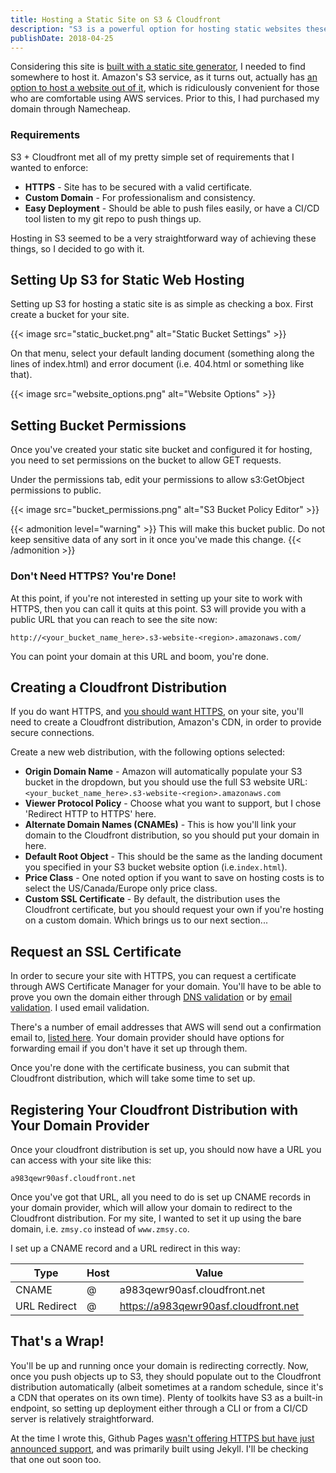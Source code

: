 ```yaml
---
title: Hosting a Static Site on S3 & Cloudfront
description: "S3 is a powerful option for hosting static websites these days. Combined with the rise of static-site generators, these are tools that can have you publishing new functionality very quickly."
publishDate: 2018-04-25
---
```


Considering this site is [built with a static site generator](/blog/blog-versions), I needed to find somewhere to host it. Amazon's S3 service, as it turns out, actually has [an option to host a website out of it](https://docs.aws.amazon.com/AmazonS3/latest/dev/WebsiteHosting.html), which is ridiculously convenient for those who are comfortable using AWS services. Prior to this, I had purchased my domain through Namecheap.

### Requirements

S3 + Cloudfront met all of my pretty simple set of requirements that I wanted to enforce:

* **HTTPS** - Site has to be secured with a valid certificate.
* **Custom Domain** - For professionalism and consistency.
* **Easy Deployment** - Should be able to push files easily, or have a CI/CD tool listen to my git repo to push things up.

Hosting in S3 seemed to be a very straightforward way of achieving these things, so I decided to go with it.

## Setting Up S3 for Static Web Hosting

Setting up S3 for hosting a static site is as simple as checking a box. First create a bucket for your site.

{{< image src="static_bucket.png" alt="Static Bucket Settings" >}}

On that menu, select your default landing document (something along the lines of index.html) and error document (i.e. 404.html or something like that).

{{< image src="website_options.png" alt="Website Options" >}}

## Setting Bucket Permissions

Once you've created your static site bucket and configured it for hosting, you need to set permissions on the bucket to allow GET requests.

Under the permissions tab, edit your permissions to allow s3:GetObject permissions to public.

{{< image src="bucket_permissions.png" alt="S3 Bucket Policy Editor" >}}

{{< admonition level="warning" >}}
This will make this bucket public. Do not keep sensitive data of any sort in it once you've made this change.
{{< /admonition >}}

### Don't Need HTTPS? You're Done!

At this point, if you're not interested in setting up your site to work with HTTPS, then you can call it quits at this point. S3 will provide you with a public URL that you can reach to see the site now:

`http://<your_bucket_name_here>.s3-website-<region>.amazonaws.com/`

You can point your domain at this URL and boom, you're done.

## Creating a Cloudfront Distribution

If you do want HTTPS, and [you should want HTTPS](https://developers.google.com/web/fundamentals/security/encrypt-in-transit/why-https), on your site, you'll need to create a Cloudfront distribution, Amazon's CDN, in order to provide secure connections.

Create a new web distribution, with the following options selected:

* **Origin Domain Name** - Amazon will automatically populate your S3 bucket in the dropdown, but you should use the full S3 website URL: `<your_bucket_name_here>.s3-website-<region>.amazonaws.com`
* **Viewer Protocol Policy** - Choose what you want to support, but I chose 'Redirect HTTP to HTTPS' here.
* **Alternate Domain Names (CNAMEs)** - This is how you'll link your domain to the Cloudfront distribution, so you should put your domain in here.
* **Default Root Object** - This should be the same as the landing document you specified in your S3 bucket website option (i.e.`index.html`).
* **Price Class** - One noted option if you want to save on hosting costs is to select the US/Canada/Europe only price class.
* **Custom SSL Certificate** - By default, the distribution uses the Cloudfront certificate, but you should request your own if you're hosting on a custom domain. Which brings us to our next section...

## Request an SSL Certificate

In order to secure your site with HTTPS, you can request a certificate through AWS Certificate Manager for your domain. You'll have to be able to prove you own the domain either through [DNS validation](https://docs.aws.amazon.com/acm/latest/userguide/gs-acm-validate-dns.html) or by [email validation](https://docs.aws.amazon.com/acm/latest/userguide/gs-acm-validate-email). I used email validation.

There's a number of email addresses that AWS will send out a confirmation email to, [listed here](https://docs.aws.amazon.com/acm/latest/userguide/gs-acm-validate-email.html). Your domain provider should have options for forwarding email if you don't have it set up through them.

Once you're done with the certificate business, you can submit that Cloudfront distribution, which will take some time to set up.

## Registering Your Cloudfront Distribution with Your Domain Provider

Once your cloudfront distribution is set up, you should now have a URL you can access with your site like this:

`a983qewr90asf.cloudfront.net`

Once you've got that URL, all you need to do is set up CNAME records in your domain provider, which will allow your domain to redirect to the Cloudfront distribution. For my site, I wanted to set it up using the bare domain, i.e. `zmsy.co` instead of `www.zmsy.co`.

I set up a CNAME record and a URL redirect in this way:

|Type|Host|Value|
|------|-----|-----|
|CNAME|@|a983qewr90asf.cloudfront.net|
|URL Redirect|@|https://a983qewr90asf.cloudfront.net|


## That's a Wrap!

You'll be up and running once your domain is redirecting correctly. Now, once you push objects up to S3, they should populate out to the Cloudfront distribution automatically (albeit sometimes at a random schedule, since it's a CDN that operates on its own time). Plenty of toolkits have S3 as a built-in endpoint, so setting up deployment either through a CLI or from a CI/CD server is relatively straightforward.

At the time I wrote this, Github Pages [wasn't offering HTTPS but have just announced support](https://help.github.com/articles/securing-your-github-pages-site-with-https/), and was primarily built using Jekyll. I'll be checking that one out soon too.
